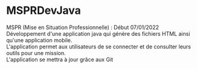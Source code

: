 # MSPRDevJava  
MSPR (Mise en Situation Professionnelle) : Début 07/01/2022  
Développement d'une application java qui génère des fichiers HTML ainsi qu'une application mobile.  
L'application permet aux utilisateurs de se connecter et de consulter leurs outils pour une mission.  
L'application se mettra à jour grâce aux Git
